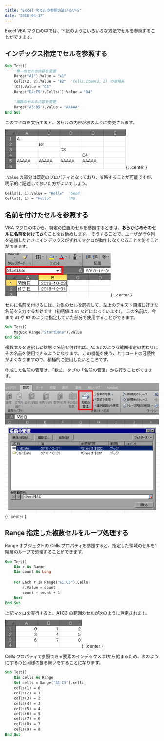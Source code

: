 ```yaml
---
title: "Excel のセルの参照方法いろいろ"
date: "2018-04-17"
---
```


Excel VBA マクロの中では、下記のようにいろいろな方法でセルを参照することができます。

インデックス指定でセルを参照する
----

~~~ vb
Sub Test()
    '単一のセルの内容を変更
    Range("A1").Value = "A1"
    Cells(2, 2).Value = "B2"  'Cells.Item(2, 2) の省略系
    [C3].Value = "C3"
    Range("D4:E5").Cells(1).Value = "D4"

    '複数のセルの内容を変更
    Range("A5:D5").Value = "AAAAA"
End Sub
~~~

このマクロを実行すると、各セルの内容が次のように変更されます。

![refer-cell1.png](refer-cell1.png){: .center }

`.Value` の部分は既定のプロパティとなっており、省略することが可能ですが、明示的に記述しておいた方がよいでしょう。

~~~ vb
Cells(1, 1).Value = "Hello"  'Good
Cells(1, 1) = "Hello"        'NG
~~~

名前を付けたセルを参照する
----

VBA マクロの中から、特定の位置のセルを参照するときは、**あらかじめそのセルに名前を付けておく**ことをお勧めします。
そうすることで、ユーザが行や列を追加したときにインデックスがずれてマクロが動作しなくなることを防ぐことができます。

![refer-cell2.png](refer-cell2.png){: .center }

セルに名前を付けるには、対象のセルを選択して、左上のテキスト領域に好きな名前を入力するだけです（初期値は `A1` などになっています）。
この名前は、今まで `A1` や `B2` のように指定していた部分で使用することができます。

~~~ vb
Sub Test()
    MsgBox Range("StartDate").Value
End Sub
~~~

複数セルを選択した状態で名前を付ければ、`A1:B2` のような範囲指定の代わりにその名前を使用できるようになります。
この機能を使うことでコードの可読性がよくなりますので、積極的に使用したいところです。

作成した名前の管理は、「数式」タブの「名前の管理」から行うことができます。

![refer-cell3.png](refer-cell3.png){: .center }


Range 指定した複数セルをループ処理する
----

Range オブジェクトの Cells プロパティを参照すると、指定した領域のセルを1階層のループで処理することができます。

~~~ vb
Sub Test()
    Dim r As Range
    Dim count As Long

    For Each r In Range("A1:C3").Cells
        r.Value = count
        count = count + 1
    Next
End Sub
~~~

上記マクロを実行すると、A1:C3 の範囲のセルが次のように設定されます。

![refer-cell4.png](refer-cell4.png){: .center }

Cells プロパティで参照できる要素のインデックスは1から始まるため、次のようにするのと同様の振る舞いをすることになります。

~~~ vb
Sub Test()
    Dim cells As Range
    Set cells = Range("A1:C3").cells
    cells(1) = 0
    cells(2) = 1
    cells(3) = 2
    cells(4) = 3
    cells(5) = 4
    cells(6) = 5
    cells(7) = 6
    cells(8) = 7
    cells(9) = 8
End Sub
~~~

